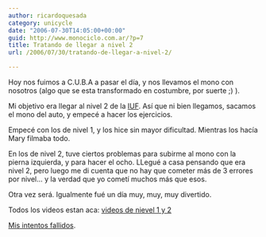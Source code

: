 ```yaml
---
author: ricardoquesada
category: unicycle
date: "2006-07-30T14:05:00+00:00"
guid: http://www.monociclo.com.ar/?p=7
title: Tratando de llegar a nivel 2
url: /2006/07/30/tratando-de-llegar-a-nivel-2/

---
```


Hoy nos fuimos a C.U.B.A a pasar el día, y nos llevamos el mono con nosotros
(algo que se esta transformado en costumbre, por suerte ;) ).

Mi objetivo era llegar al nivel 2 de
la [IUF](http://www.unicycling.org/IUF/levels/).
Así que ni bien llegamos, sacamos el mono del auto, y empecé a hacer los
ejercicios.

Empecé con los de nivel 1, y los hice sin mayor dificultad.
Mientras los hacía Mary filmaba todo.

En los de nivel 2, tuve ciertos problemas para subirme al mono con la pierna
izquierda, y para hacer el ocho.
LLegué a casa pensando que era nivel 2, pero luego me di cuenta que no hay que
cometer más de 3 errores por nivel...
y la verdad que yo cometí muchos más que esos.

Otra vez será. Igualmente fué un día muy, muy, muy divertido.

Todos los videos estan
aca: [videos de nievel 1 y 2](http://www.unicyclist.com/gallery/?g2_itemId=223606)

[Mis intentos fallidos](https://photos.app.goo.gl/eZenGhMki3vNJAzh6).
